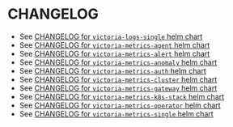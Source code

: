 # CHANGELOG

- See [CHANGELOG for `victoria-logs-single` helm chart](charts/victoria-logs-single/CHANGELOG.md)
- See [CHANGELOG for `victoria-metrics-agent` helm chart](charts/victoria-metrics-agent/CHANGELOG.md)
- See [CHANGELOG for `victoria-metrics-alert` helm chart](charts/victoria-metrics-alert/CHANGELOG.md)
- See [CHANGELOG for `victoria-metrics-anomaly` helm chart](charts/victoria-metrics-anomaly/CHANGELOG.md)
- See [CHANGELOG for `victoria-metrics-auth` helm chart](charts/victoria-metrics-auth/CHANGELOG.md)
- See [CHANGELOG for `victoria-metrics-cluster` helm chart](charts/victoria-metrics-cluster/CHANGELOG.md)
- See [CHANGELOG for `victoria-metrics-gateway` helm chart](charts/victoria-metrics-gateway/CHANGELOG.md)
- See [CHANGELOG for `victoria-metrics-k8s-stack` helm chart](charts/victoria-metrics-k8s-stack/CHANGELOG.md)
- See [CHANGELOG for `victoria-metrics-operator` helm chart](charts/victoria-metrics-operator/CHANGELOG.md)
- See [CHANGELOG for `victoria-metrics-single` helm chart](charts/victoria-metrics-single/CHANGELOG.md)
